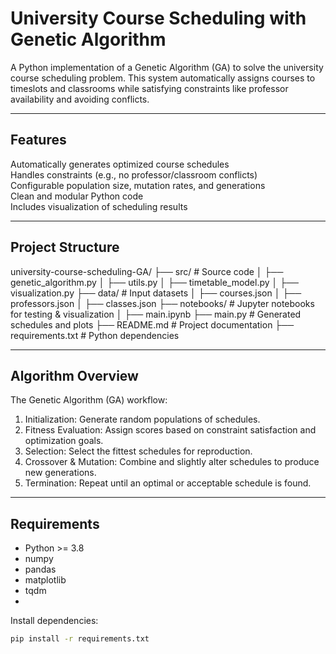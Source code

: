 #  University Course Scheduling with Genetic Algorithm

A Python implementation of a Genetic Algorithm (GA) to solve the university course scheduling problem. This system automatically assigns courses to timeslots and classrooms while satisfying constraints like professor availability and avoiding conflicts.

---

##  Features
 Automatically generates optimized course schedules  
 Handles constraints (e.g., no professor/classroom conflicts)  
 Configurable population size, mutation rates, and generations  
 Clean and modular Python code  
 Includes visualization of scheduling results  

---

##  Project Structure
university-course-scheduling-GA/
├── src/                     # Source code
│   ├── genetic_algorithm.py
│   ├── utils.py
│   ├── timetable_model.py
│   ├── visualization.py
├── data/                    # Input datasets
│   ├── courses.json
│   ├── professors.json
│   ├── classes.json
├── notebooks/               # Jupyter notebooks for testing & visualization
│   ├── main.ipynb
├── main.py                   # Generated schedules and plots
├── README.md                 # Project documentation
├── requirements.txt          # Python dependencies

---
## Algorithm Overview

The Genetic Algorithm (GA) workflow:
 1. Initialization: Generate random populations of schedules.
 2. Fitness Evaluation: Assign scores based on constraint satisfaction and optimization goals.
 3. Selection: Select the fittest schedules for reproduction.
 4. Crossover & Mutation: Combine and slightly alter schedules to produce new generations.
 5. Termination: Repeat until an optimal or acceptable schedule is found.

---

##  Requirements
- Python >= 3.8
- numpy
- pandas
- matplotlib
- tqdm
- 
Install dependencies:
```bash
pip install -r requirements.txt

